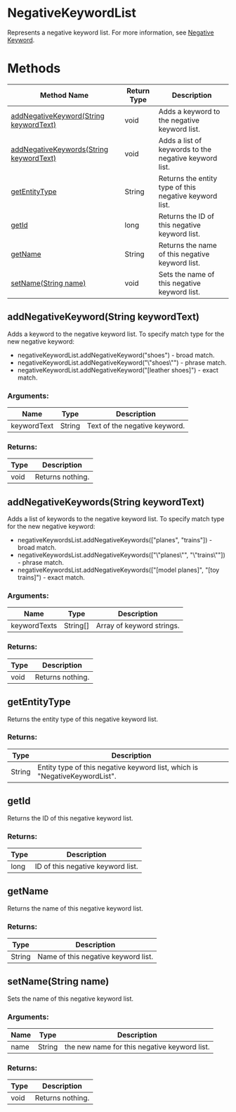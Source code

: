 # NegativeKeywordList
Represents a negative keyword list. For more information, see [Negative Keyword](/bingads/guides/entity-hierarchy-limits#negativekeywords).
# Methods
|Method Name|Return Type|Description|
|-|-|-
[addNegativeKeyword(String keywordText)](#addnegativekeyword~string-keywordtext~)|void|Adds a keyword to the negative keyword list.
[addNegativeKeywords(String keywordText)](#addnegativekeywords~string-keywordtext~)|void|Adds a list of keywords to the negative keyword list.
[getEntityType](#getentitytype)|String|Returns the entity type of this negative keyword list.
[getId](#getid)|long|Returns the ID of this negative keyword list.
[getName](#getname)|String|Returns the name of this negative keyword list.
[setName(String name)](#setname~string-name~)|void|Sets the name of this negative keyword list.

## <a name="addnegativekeyword~string-keywordtext~"></a>addNegativeKeyword(String keywordText)
Adds a keyword to the negative keyword list. To specify match type for the new negative keyword:

- negativeKeywordList.addNegativeKeyword("shoes") - broad match.
- negativeKeywordList.addNegativeKeyword("\\"shoes\\"") - phrase match.
- negativeKeywordList.addNegativeKeyword("[leather shoes]") - exact match.


### Arguments:
|Name|Type|Description|
|-|-|-
keywordText|String|Text of the negative keyword.
### Returns:
|Type|Description|
|-|-
void|Returns nothing.

## <a name="addnegativekeywords~string-keywordtext~"></a>addNegativeKeywords(String keywordText)
Adds a list of keywords to the negative keyword list. To specify match type for the new negative keyword:

- negativeKeywordsList.addNegativeKeywords(["planes", "trains"]) - broad match.
- negativeKeywordsList.addNegativeKeywords(["\\"planes\\"", "\\"trains\\""]) - phrase match.
- negativeKeywordsList.addNegativeKeywords(["[model planes]", "[toy trains]") - exact match.



### Arguments:
|Name|Type|Description|
|-|-|-
keywordTexts|String[]|Array of keyword strings.
### Returns:
|Type|Description|
|-|-
void|Returns nothing.

## <a name="getentitytype"></a>getEntityType
Returns the entity type of this negative keyword list. 

### Returns:
|Type|Description|
|-|-
String|Entity type of this negative keyword list, which is "NegativeKeywordList".

## <a name="getid"></a>getId
Returns the ID of this negative keyword list.

### Returns:
|Type|Description|
|-|-
long|ID of this negative keyword list.

## <a name="getname"></a>getName
Returns the name of this negative keyword list.

### Returns:
|Type|Description|
|-|-
String|Name of this negative keyword list.

## <a name="setname~string-name~"></a>setName(String name)
Sets the name of this negative keyword list.

### Arguments:
|Name|Type|Description|
|-|-|-
name|String|the new name for this negative keyword list.
### Returns:
|Type|Description|
|-|-
void|Returns nothing.

